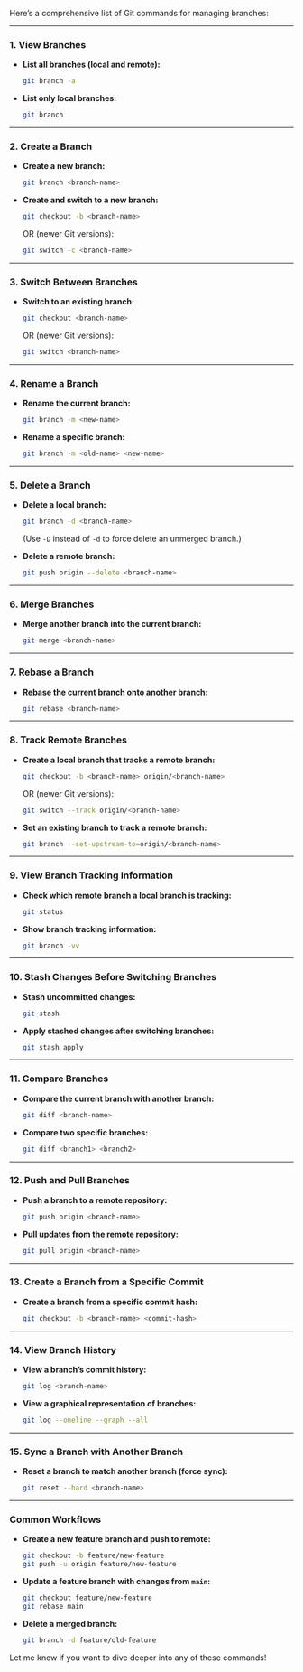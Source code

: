 Here’s a comprehensive list of Git commands for managing branches:

---

### **1. View Branches**
- **List all branches (local and remote):**
  ```bash
  git branch -a
  ```

- **List only local branches:**
  ```bash
  git branch
  ```

---

### **2. Create a Branch**
- **Create a new branch:**
  ```bash
  git branch <branch-name>
  ```

- **Create and switch to a new branch:**
  ```bash
  git checkout -b <branch-name>
  ```
  OR (newer Git versions):
  ```bash
  git switch -c <branch-name>
  ```

---

### **3. Switch Between Branches**
- **Switch to an existing branch:**
  ```bash
  git checkout <branch-name>
  ```
  OR (newer Git versions):
  ```bash
  git switch <branch-name>
  ```

---

### **4. Rename a Branch**
- **Rename the current branch:**
  ```bash
  git branch -m <new-name>
  ```

- **Rename a specific branch:**
  ```bash
  git branch -m <old-name> <new-name>
  ```

---

### **5. Delete a Branch**
- **Delete a local branch:**
  ```bash
  git branch -d <branch-name>
  ```
  (Use `-D` instead of `-d` to force delete an unmerged branch.)

- **Delete a remote branch:**
  ```bash
  git push origin --delete <branch-name>
  ```

---

### **6. Merge Branches**
- **Merge another branch into the current branch:**
  ```bash
  git merge <branch-name>
  ```

---

### **7. Rebase a Branch**
- **Rebase the current branch onto another branch:**
  ```bash
  git rebase <branch-name>
  ```

---

### **8. Track Remote Branches**
- **Create a local branch that tracks a remote branch:**
  ```bash
  git checkout -b <branch-name> origin/<branch-name>
  ```
  OR (newer Git versions):
  ```bash
  git switch --track origin/<branch-name>
  ```

- **Set an existing branch to track a remote branch:**
  ```bash
  git branch --set-upstream-to=origin/<branch-name>
  ```

---

### **9. View Branch Tracking Information**
- **Check which remote branch a local branch is tracking:**
  ```bash
  git status
  ```

- **Show branch tracking information:**
  ```bash
  git branch -vv
  ```

---

### **10. Stash Changes Before Switching Branches**
- **Stash uncommitted changes:**
  ```bash
  git stash
  ```

- **Apply stashed changes after switching branches:**
  ```bash
  git stash apply
  ```

---

### **11. Compare Branches**
- **Compare the current branch with another branch:**
  ```bash
  git diff <branch-name>
  ```

- **Compare two specific branches:**
  ```bash
  git diff <branch1> <branch2>
  ```

---

### **12. Push and Pull Branches**
- **Push a branch to a remote repository:**
  ```bash
  git push origin <branch-name>
  ```

- **Pull updates from the remote repository:**
  ```bash
  git pull origin <branch-name>
  ```

---

### **13. Create a Branch from a Specific Commit**
- **Create a branch from a specific commit hash:**
  ```bash
  git checkout -b <branch-name> <commit-hash>
  ```

---

### **14. View Branch History**
- **View a branch’s commit history:**
  ```bash
  git log <branch-name>
  ```

- **View a graphical representation of branches:**
  ```bash
  git log --oneline --graph --all
  ```

---

### **15. Sync a Branch with Another Branch**
- **Reset a branch to match another branch (force sync):**
  ```bash
  git reset --hard <branch-name>
  ```

---

### **Common Workflows**
- **Create a new feature branch and push to remote:**
  ```bash
  git checkout -b feature/new-feature
  git push -u origin feature/new-feature
  ```

- **Update a feature branch with changes from `main`:**
  ```bash
  git checkout feature/new-feature
  git rebase main
  ```

- **Delete a merged branch:**
  ```bash
  git branch -d feature/old-feature
  ```

Let me know if you want to dive deeper into any of these commands!